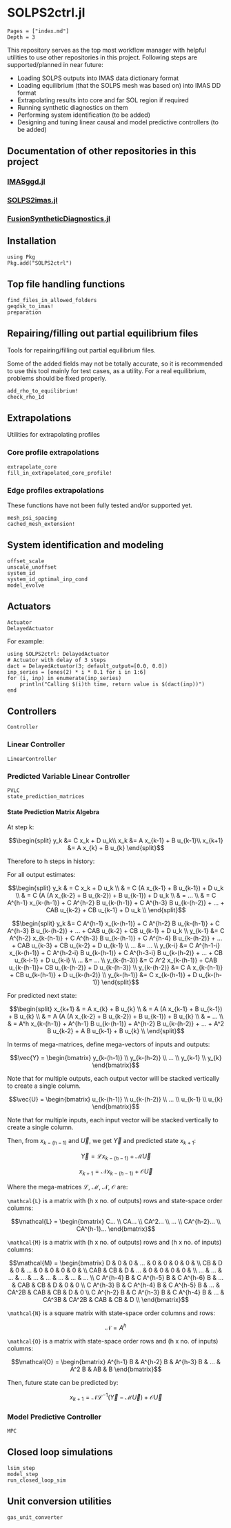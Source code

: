 
# SOLPS2ctrl.jl 

```@contents
Pages = ["index.md"]
Depth = 3
```

This repository serves as the top most workflow manager with helpful utilities to use other repositories in this project. Following steps are supported/planned in near future:

* Loading SOLPS outputs into IMAS data dictionary format
* Loading equilibrium (that the SOLPS mesh was based on) into IMAS DD format
* Extrapolating results into core and far SOL region if required
* Running synthetic diagnostics on them
* Performing system identification (to be added)
* Designing and tuning linear causal and model predictive controllers (to be added)

## Documentation of other repositories in this project

### [IMASggd.jl](https://projecttorreypines.github.io/IMASggd.jl/stable)

### [SOLPS2imas.jl](https://projecttorreypines.github.io/SOLPS2imas.jl/stable)

### [FusionSyntheticDiagnostics.jl](https://projecttorreypines.github.io/FusionSyntheticDiagnostics.jl/stable)

## Installation

```
using Pkg
Pkg.add("SOLPS2ctrl")
```

## Top file handling functions

```@docs
find_files_in_allowed_folders
geqdsk_to_imas!
preparation
```

## Repairing/filling out partial equilibrium files

Tools for repairing/filling out partial equilibrium files.

Some of the added fields may not be totally accurate, so it is recommended to
use this tool mainly for test cases, as a utility. For a real equilibrium,
problems should be fixed properly.

```@docs
add_rho_to_equilibrium!
check_rho_1d
```

## Extrapolations

Utilities for extrapolating profiles

### Core profile extrapolations

```@docs
extrapolate_core
fill_in_extrapolated_core_profile!
```

### Edge profiles extrapolations

These functions have not been fully tested and/or supported yet.

```@docs
mesh_psi_spacing
cached_mesh_extension!
```

## System identification and modeling

```@docs
offset_scale
unscale_unoffset
system_id
system_id_optimal_inp_cond
model_evolve
```

## Actuators

```@docs
Actuator
DelayedActuator
```
For example:
```@example
using SOLPS2ctrl: DelayedActuator
# Actuator with delay of 3 steps
dact = DelayedActuator(3; default_output=[0.0, 0.0])
inp_series = [ones(2) * i * 0.1 for i in 1:6]
for (i, inp) in enumerate(inp_series)
    println("Calling $(i)th time, return value is $(dact(inp))")
end
```

## Controllers

```@docs
Controller
```

### Linear Controller

```@docs
LinearController
```

### Predicted Variable Linear Controller

```@docs
PVLC
state_prediction_matrices
```

#### State Prediction Matrix Algebra

At step k:

```math
\begin{split}
y_k &= C x_k + D u_k\\
x_k &= A x_{k-1} + B u_{k-1}\\
x_{k+1} &= A x_{k} + B u_{k}
\end{split}
```

Therefore to h steps in history:

For all output estimates:

```math
\begin{split}
y_k & = C x_k + D u_k \\
    & = C (A x_{k-1} + B u_{k-1}) + D u_k \\
    & = C (A (A x_{k-2} + B u_{k-2}) + B u_{k-1}) + D u_k \\
    & = ... \\
    & = C A^{h-1} x_{k-(h-1)} + C A^{h-2} B u_{k-(h-1)} + C A^{h-3} B u_{k-(h-2)} + ... + CAB u_{k-2} + CB u_{k-1} + D u_k \\
\end{split}
```

```math
\begin{split}
y_k         &= C A^{h-1} x_{k-(h-1)} + C A^{h-2} B u_{k-(h-1)} + C A^{h-3} B u_{k-(h-2)} + ... + CAB u_{k-2} + CB u_{k-1} + D u_k \\
y_{k-1}     &= C A^{h-2} x_{k-(h-1)} + C A^{h-3} B u_{k-(h-1)} + C A^{h-4} B u_{k-(h-2)} + ... + CAB u_{k-3} + CB u_{k-2} + D u_{k-1} \\

...         &= ... \\
y_{k-i}     &= C A^{h-1-i} x_{k-(h-1)} + C A^{h-2-i} B u_{k-(h-1)} + C A^{h-3-i} B u_{k-(h-2)} + ... + CB u_{k-i-1} + D u_{k-i} \\
...         &= ... \\
y_{k-(h-3)} &= C A^2 x_{k-(h-1)} + CAB u_{k-(h-1)}+ CB u_{k-(h-2)} + D u_{k-(h-3)} \\
y_{k-(h-2)} &= C A x_{k-(h-1)} + CB u_{k-(h-1)} + D u_{k-(h-2)} \\
y_{k-(h-1)} &= C x_{k-(h-1)} + D u_{k-(h-1)}
\end{split}
```

For predicted next state:

```math
\begin{split}
x_{k+1} & = A x_{k} + B u_{k} \\
        & = A (A x_{k-1} + B u_{k-1}) + B u_{k} \\
        & = A (A (A x_{k-2} + B u_{k-2})  + B u_{k-1}) + B u_{k} \\
        & = ... \\
        & = A^h x_{k-(h-1)} + A^{h-1} B u_{k-(h-1)} + A^{h-2} B u_{k-(h-2)} + ... + A^2 B u_{k-2} + A B u_{k-1} + B u_{k} \\
\end{split}
```

In terms of mega-matrices, define mega-vectors of inputs and outputs:

```math
\vec{Y}  = \begin{bmatrix}
                y_{k-(h-1)} \\
                y_{k-(h-2)} \\
                ... \\
                y_{k-1} \\
                y_{k}
              \end{bmatrix}
```

Note that for multiple outputs, each output vector will be stacked vertically to create a single column.

```math
\vec{U}  = \begin{bmatrix}
                u_{k-(h-1)} \\
                u_{k-(h-2)} \\
                ... \\
                u_{k-1} \\
                u_{k}
              \end{bmatrix}
```

Note that for multiple inputs, each input vector will be stacked vertically to create a single column.

Then, from $x_{k-(h-1)}$ and $\vec{U}$, we get $\vec{Y}$ and predicted state $x_{k+1}$:
```math
\vec{Y} = \mathcal{L} x_{k-(h-1)} + \mathcal{M} \vec{U}
```
```math
x_{k+1} = \mathcal{N} x_{k-(h-1)} + \mathcal{O} \vec{U}
```

Where the mega-matrices $\mathcal{L}$, $\mathcal{M}$, $\mathcal{N}$, $\mathcal{O}$ are:

``\mathcal{L}`` is a matrix with (h x no. of outputs) rows and state-space order columns:

```math
\mathcal{L} = \begin{bmatrix}
                  C... \\
                  CA... \\
                  CA^2... \\
                  ... \\
                  CA^{h-2}... \\
                  CA^{h-1}...
               \end{bmatrix}
```

``\mathcal{M}`` is a matrix with (h x no. of outputs) rows and (h x no. of inputs) columns:

```math
\mathcal{M} = \begin{bmatrix}
                  D           & 0           & 0           & ... & 0     & 0     & 0   & 0   &     \\
                  CB          & D           & 0           & ... & 0     & 0     & 0   & 0   &     \\
                  CAB         & CB          & D           & ... & 0     & 0     & 0   & 0   &     \\
                  ...         & ...         & ...         & ... & ...   & ...   & ... & ... & ... \\
                  C A^{h-4} B & C A^{h-5} B & C A^{h-6} B & ... & CAB   & CB    & D   & 0   & 0   \\
                  C A^{h-3} B & C A^{h-4} B & C A^{h-5} B & ... & CA^2B & CAB   & CB  & D   & 0   \\
                  C A^{h-2} B & C A^{h-3} B & C A^{h-4} B & ... & CA^3B & CA^2B & CAB & CB  & D   \\
                 \end{bmatrix}
```

``\mathcal{N}`` is a square matrix with state-space order columns and rows:

```math
\mathcal{N} = A^{h}
```

``\mathcal{O}`` is a matrix with state-space order rows and (h x no. of inputs) columns:

```math
\mathcal{O} = \begin{bmatrix} A^{h-1} B & A^{h-2} B & A^{h-3} B & ... & A^2 B & AB & B \end{bmatrix}
```

Then, future state can be predicted by:

```math
x_{k+1} = \mathcal{N} \mathcal{L}^{-1} (\vec{Y} - \mathcal{M} \vec{U}) + \mathcal{O} \vec{U}
```

### Model Predictive Controller

```@docs
MPC
```

## Closed loop simulations

```@docs
lsim_step
model_step
run_closed_loop_sim
```

## Unit conversion utilities

```@docs
gas_unit_converter
```